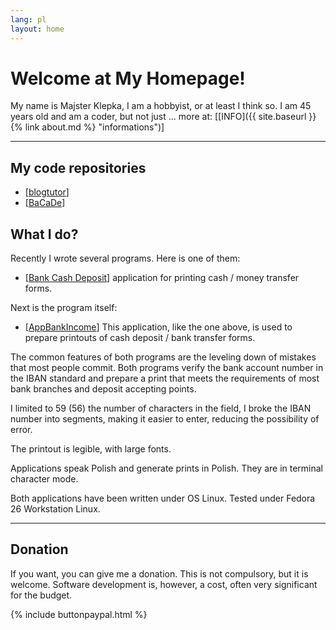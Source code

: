 ```yaml
---
lang: pl
layout: home
---
```



# Welcome at My Homepage!

My name is Majster Klepka, I am a hobbyist, or at least I think so. I am 45 years old and am a coder, but not just ... more at: [[INFO]({{ site.baseurl }}{% link about.md %} "informations")]


***

## My code repositories

- [[blogtutor](https://github.com/majsterklepka/bcd "repozytorium bcd")] 
- [[BaCaDe](https://github.com/majsterklepka/BaCaDe "Aplikacja Bank Cash Deposit")]

## What I do?

Recently I wrote several programs. Here is one of them:

- [[Bank Cash Deposit](https://github.com/majsterklepka/bcd/tree/bank_rev_0.5 "Bank Cash Deposit rev. 0.5")] application for printing cash / money transfer forms.

Next is the program itself: 

- [[AppBankIncome](https://github.com/majsterklepka/bcd/tree/bank_rev_0.0.1 "AppBankIncome rev. 0.0.1")] This application, like the one above, is used to prepare printouts of cash deposit / bank transfer forms.

The common features of both programs are the leveling down of mistakes that most people commit. Both programs verify the bank account number in the IBAN standard and prepare a print that meets the requirements of most bank branches and deposit accepting points.

I limited to 59 (56) the number of characters in the field, I broke the IBAN number into segments, making it easier to enter, reducing the possibility of error.

The printout is legible, with large fonts.

Applications speak Polish and generate prints in Polish. They are in terminal character mode.

Both applications have been written under OS Linux. Tested under Fedora 26 Workstation Linux.

***

## Donation

If you want, you can give me a donation. This is not compulsory, but it is welcome. Software development is, however, a cost, often very significant for the budget.

{% include buttonpaypal.html %}
 

